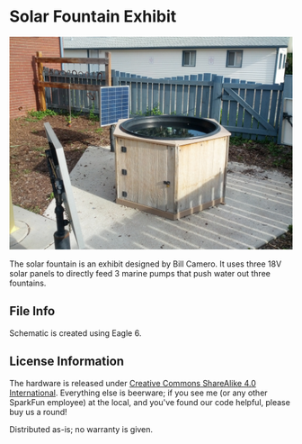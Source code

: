 Solar Fountain Exhibit
=========================

![Solar Fountain](https://raw.githubusercontent.com/nseidle/Solar_Fountain/master/Solar%20Fountain%20at%20WOW.jpg)

The solar fountain is an exhibit designed by Bill Camero. It uses three 18V solar panels to directly feed 3 marine pumps that push water out three fountains.

File Info
-------------------
Schematic is created using Eagle 6.
 
License Information
-------------------
The hardware is released under [Creative Commons ShareAlike 4.0 International](https://creativecommons.org/licenses/by-sa/4.0/).
Everything else is beerware; if you see me (or any other SparkFun employee) at the local, and you've found our code helpful, please buy us a round!

Distributed as-is; no warranty is given.